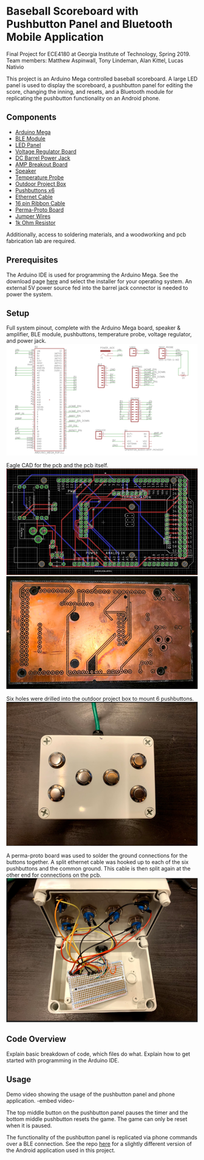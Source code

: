 # Baseball Scoreboard with Pushbutton Panel and Bluetooth Mobile Application
Final Project for ECE4180 at Georgia Institute of Technology, Spring 2019.  
Team members:  Matthew Aspinwall, Tony Lindeman, Alan Kittel, Lucas Nativio

This project is an Arduino Mega controlled baseball scoreboard.  A large LED panel is used to display the scoreboard, a pushbutton panel for editing the score, changing the inning, and resets, and a Bluetooth module for replicating the pushbutton functionality on an Android phone.

## Components

* [Arduino Mega](https://store.arduino.cc/usa/mega-2560-r3)
* [BLE Module](https://www.adafruit.com/product/2479)
* [LED Panel](https://www.sparkfun.com/products/14718)
* [Voltage Regulator Board](https://www.amazon.com/Digital-Converter-Adjustable-Regulator-Transformer/dp/B07MDZQ9QP)
* [DC Barrel Power Jack](https://www.sparkfun.com/products/119)
* [AMP Breakout Board](https://www.sparkfun.com/products/11044)
* [Speaker](https://www.sparkfun.com/products/11089)
* [Temperature Probe](https://www.sparkfun.com/products/11050)
* [Outdoor Project Box](https://www.amazon.com/Estone-Waterproof-Plastic-Electronic-Enclosure/dp/B00JEWNKR0)
* [Pushbuttons x6](https://www.amazon.com/Momentary-Waterproof-Stainless-Terminal-API-ELE/dp/B079HR5Q4R/ref=sr_1_23?keywords=push+button&qid=1555904659&s=industrial&sr=1-23)
* [Ethernet Cable](https://www.sparkfun.com/products/8915)
* [16 pin Ribbon Cable](https://www.amazon.com/Uxcell-Ribbon-Cable-Length-Pieces/dp/B01BNKVGAI)
* [Perma-Proto Board](https://www.adafruit.com/product/1148)
* [Jumper Wires](https://www.adafruit.com/product/758)
* [1k Ohm Resistor](https://www.sparkfun.com/products/14492)

Additionally, access to soldering materials, and a woodworking and pcb fabrication lab are required.


## Prerequisites

The Arduino IDE is used for programming the Arduino Mega.  See the download page [here](https://www.arduino.cc/en/Main/Software) and select the installer for your operating system.  An external 5V power source fed into the barrel jack connector is needed to power the system.


## Setup
Full system pinout, complete with the Arduino Mega board, speaker & amplifier, BLE module, pushbuttons, temperature probe, voltage regulator, and power jack.
![Image](https://github.com/alankittel3/scoreboard/blob/master/pcb_pinout.png?raw=true)

Eagle CAD for the pcb and the pcb itself.
![Image](https://github.com/alankittel3/scoreboard/blob/master/pcb.png?raw=true)
![Image](https://github.com/alankittel3/scoreboard/blob/master/pcb_physical.PNG?raw=true)

Six holes were drilled into the outdoor project box to mount 6 pushbuttons.
![Image](https://github.com/alankittel3/scoreboard/blob/master/pushbutton_panel.PNG?raw=true)

A perma-proto board was used to solder the ground connections for the buttons together.  A split ethernet cable was hooked up to each of the six pushbuttons and the common ground.  This cable is then split again at the other end for connections on the pcb.
![Image](https://github.com/alankittel3/scoreboard/blob/master/pushbutton_panel_open.PNG?raw=true)

## Code Overview
Explain basic breakdown of code, which files do what.
Explain how to get started with programming in the Arduino IDE.

## Usage
Demo video showing the usage of the pushbutton panel and phone application.
-embed video-

The top middle button on the pushbutton panel pauses the timer and the bottom middle pushbutton resets the game.  The game can only be reset when it is paused.

The functionality of the pushbutton panel is replicated via phone commands over a BLE connection.  See the repo [here](https://www.sparkfun.com/products/14492) for a slightly different version of the Android application used in this project.
